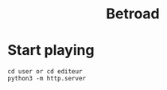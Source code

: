 <h1 align = "center">Betroad</h1>

# Start playing
```
cd user or cd editeur
python3 -m http.server
```
